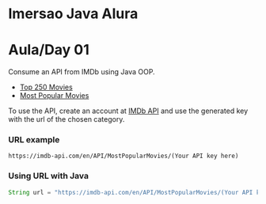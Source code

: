 # Imersao Java Alura

# Aula/Day 01

Consume an API from IMDb using Java OOP.
- [Top 250 Movies]()
- [Most Popular Movies]()

To use the API, create an account at [IMDb API](https://imdb-api.com/) and use the generated key with the url of the chosen category.

### URL example
```
https://imdb-api.com/en/API/MostPopularMovies/(Your API key here)
```

### Using URL with Java
```java
String url = "https://imdb-api.com/en/API/MostPopularMovies/(Your API key here)"
```
